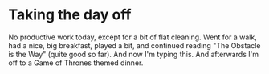 # Taking the day off

No productive work today, except for a bit of flat cleaning. Went for a walk, had a nice, big breakfast, played
a bit, and continued reading "The Obstacle is the Way" (quite good so far). And now I'm typing this. And
afterwards I'm off to a Game of Thrones themed dinner.

